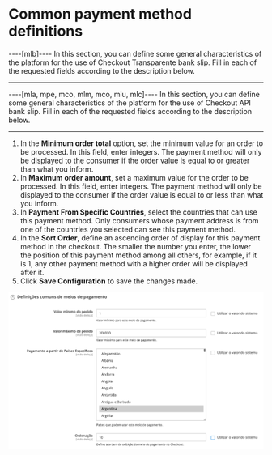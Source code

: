 # Common payment method definitions

----[mlb]----
In this section, you can define some general characteristics of the platform for the use of Checkout Transparente bank slip. Fill in each of the requested fields according to the description below.

------------
----[mla, mpe, mco, mlm, mco, mlu, mlc]----
In this section, you can define some general characteristics of the platform for the use of Checkout API bank slip. Fill in each of the requested fields according to the description below.

------------

1. In the **Minimum order total** option, set the minimum value for an order to be processed. In this field, enter integers. The payment method will only be displayed to the consumer if the order value is equal to or greater than what you inform.
2. In **Maximum order amount**, set a maximum value for the order to be processed. In this field, enter integers. The payment method will only be displayed to the consumer if the order value is equal to or less than what you inform.
3. In **Payment From Specific Countries**, select the countries that can use this payment method. Only consumers whose payment address is from one of the countries you selected can see this payment method.
4. In the **Sort Order**, define an ascending order of display for this payment method in the checkout. The smaller the number you enter, the lower the position of this payment method among all others, for example, if it is 1, any other payment method with a higher order will be displayed after it.
5. Click **Save Configuration** to save the changes made.

![Common definitions](/images/magento-two/definicoes_comuns.png)